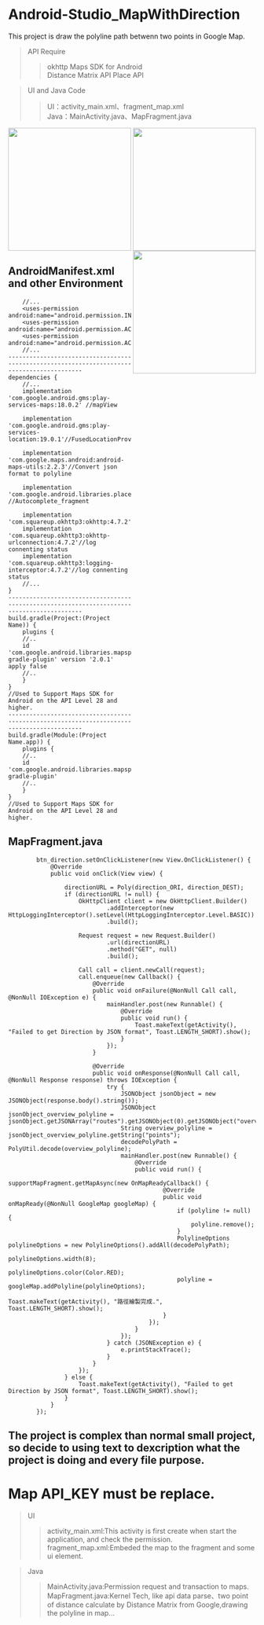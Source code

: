 # Android-Studio_MapWithDirection
This project is draw the polyline path betwenn two points in Google Map. 

>API Require
>
>>okhttp 
>>Maps SDK for Android  
>>Distance Matrix API 
>>Place API 

>UI and Java Code  
>>UI：activity_main.xml、fragment_map.xml  
>>Java：MainActivity.java、MapFragment.java  

<p align="center">
  <img align="left" src="https://user-images.githubusercontent.com/41913354/175551626-ed83a2a3-4da6-4c1a-a25e-f388ba2eb8e4.png" width="250"/>
  <img align="center" src="https://user-images.githubusercontent.com/41913354/175551789-6ad2dff6-6b2a-4fcc-9760-80df43579227.png" width="250"/>
  <img align="right" src="https://user-images.githubusercontent.com/41913354/175552041-20c1d4b0-3f70-4069-a01f-9adc0531da47.png" width="250"/>
</p>

## AndroidManifest.xml and other Environment
```
    //...
    <uses-permission android:name="android.permission.INTERNET"/>
    <uses-permission android:name="android.permission.ACCESS_COARSE_LOCATION"/>
    <uses-permission android:name="android.permission.ACCESS_FINE_LOCATION"/>
    //...
-------------------------------------------------------------------------------------------
dependencies {
    //...
    implementation 'com.google.android.gms:play-services-maps:18.0.2' //mapView
    
    implementation 'com.google.android.gms:play-services-location:19.0.1'//FusedLocationProviderClient
    
    implementation 'com.google.maps.android:android-maps-utils:2.2.3'//Convert json format to polyline
    
    implementation 'com.google.android.libraries.places:places:2.5.0' //Autocomplete_fragment
    
    implementation 'com.squareup.okhttp3:okhttp:4.7.2'//okhttp
    implementation 'com.squareup.okhttp3:okhttp-urlconnection:4.7.2'//log connenting status
    implementation 'com.squareup.okhttp3:logging-interceptor:4.7.2'//log connenting status
    //...
}  
-------------------------------------------------------------------------------------------
build.gradle(Project:(Project Name)) {
    plugins {
    //..
    id 'com.google.android.libraries.mapsplatform.secrets-gradle-plugin' version '2.0.1' apply false
    //..
    }
}
//Used to Support Maps SDK for Android on the API Level 28 and higher.
-------------------------------------------------------------------------------------------
build.gradle(Module:(Project Name.app)) {
    plugins {
    //..
    id 'com.google.android.libraries.mapsplatform.secrets-gradle-plugin'
    //..
    }
}
//Used to Support Maps SDK for Android on the API Level 28 and higher.
```

## MapFragment.java
```
        btn_direction.setOnClickListener(new View.OnClickListener() {
            @Override
            public void onClick(View view) {
                
                directionURL = Poly(direction_ORI, direction_DEST);
                if (directionURL != null) {
                    OkHttpClient client = new OkHttpClient.Builder()
                            .addInterceptor(new HttpLoggingInterceptor().setLevel(HttpLoggingInterceptor.Level.BASIC))
                            .build();

                    Request request = new Request.Builder()
                            .url(directionURL)
                            .method("GET", null)
                            .build();

                    Call call = client.newCall(request);
                    call.enqueue(new Callback() {
                        @Override
                        public void onFailure(@NonNull Call call, @NonNull IOException e) {
                            mainHandler.post(new Runnable() {
                                @Override
                                public void run() {
                                    Toast.makeText(getActivity(), "Failed to get Direction by JSON format", Toast.LENGTH_SHORT).show();
                                }
                            });
                        }

                        @Override
                        public void onResponse(@NonNull Call call, @NonNull Response response) throws IOException {
                            try {
                                JSONObject jsonObject = new JSONObject(response.body().string());
                                JSONObject jsonObject_overview_polyline = jsonObject.getJSONArray("routes").getJSONObject(0).getJSONObject("overview_polyline");
                                String overview_polyline = jsonObject_overview_polyline.getString("points");
                                decodePolyPath = PolyUtil.decode(overview_polyline);
                                mainHandler.post(new Runnable() {
                                    @Override
                                    public void run() {
                                        supportMapFragment.getMapAsync(new OnMapReadyCallback() {
                                            @Override
                                            public void onMapReady(@NonNull GoogleMap googleMap) {
                                                if (polyline != null) {
                                                    polyline.remove();
                                                }
                                                PolylineOptions polylineOptions = new PolylineOptions().addAll(decodePolyPath);
                                                polylineOptions.width(8);
                                                polylineOptions.color(Color.RED);
                                                polyline = googleMap.addPolyline(polylineOptions);
                                                Toast.makeText(getActivity(), "路徑繪製完成.", Toast.LENGTH_SHORT).show();
                                            }
                                        });
                                    }
                                });
                            } catch (JSONException e) {
                                e.printStackTrace();
                            }
                        }
                    });
                } else {
                    Toast.makeText(getActivity(), "Failed to get Direction by JSON format", Toast.LENGTH_SHORT).show();
                }
            }
        });

```

## The project is complex than normal small project, so decide to using text to dexcription what the project is doing and every file purpose.
# Map API_KEY must be replace.
>UI
>>activity_main.xml:This activity is first create when start the application, and check the permission.  
>>fragment_map.xml:Embeded the map to the fragment and some ui element.  

>Java  
>>MainActivity.java:Permission request and transaction to maps.  
>>MapFragment.java:Kernel Tech, like api data parse、two point of distance calculate by Distance Matrix from Google,drawing the polyline in map...  

